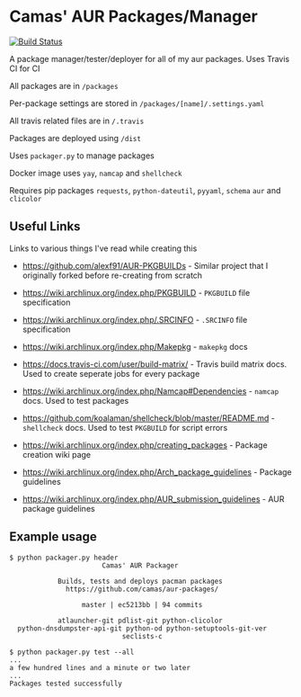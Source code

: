# Camas' AUR Packages/Manager

[![Build Status](https://travis-ci.com/camas/aur-packages.svg?branch=master)](https://travis-ci.com/camas/aur-packages)

A package manager/tester/deployer for all of my aur packages. Uses Travis CI for CI

All packages are in `/packages`

Per-package settings are stored in `/packages/[name]/.settings.yaml`

All travis related files are in `/.travis`

Packages are deployed using `/dist`

Uses `packager.py` to manage packages

Docker image uses `yay`, `namcap` and `shellcheck`

Requires pip packages `requests`, `python-dateutil`, `pyyaml`, `schema` `aur` and `clicolor`

## Useful Links

Links to various things I've read while creating this

- <https://github.com/alexf91/AUR-PKGBUILDs> - Similar project that I originally forked before re-creating from scratch

- <https://wiki.archlinux.org/index.php/PKGBUILD> - `PKGBUILD` file specification

- <https://wiki.archlinux.org/index.php/.SRCINFO> - `.SRCINFO` file specification

- <https://wiki.archlinux.org/index.php/Makepkg> - `makepkg` docs

- <https://docs.travis-ci.com/user/build-matrix/> - Travis build matrix docs. Used to create seperate jobs for every package

- <https://wiki.archlinux.org/index.php/Namcap#Dependencies> - `namcap` docs. Used to test packages

- <https://github.com/koalaman/shellcheck/blob/master/README.md> - `shellcheck` docs. Used to test `PKGBUILD` for script errors

- <https://wiki.archlinux.org/index.php/creating_packages> - Package creation wiki page

- <https://wiki.archlinux.org/index.php/Arch_package_guidelines> - Package guidelines

- <https://wiki.archlinux.org/index.php/AUR_submission_guidelines> - AUR package guidelines

## Example usage

```shell_session
$ python packager.py header
                       Camas' AUR Packager

            Builds, tests and deploys pacman packages
              https://github.com/camas/aur-packages/

                  master | ec5213bb | 94 commits

            atlauncher-git pdlist-git python-clicolor
  python-dnsdumpster-api-git python-od python-setuptools-git-ver
                            seclists-c

$ python packager.py test --all
...
a few hundred lines and a minute or two later
...
Packages tested successfully
```
